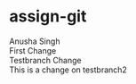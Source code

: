 # assign-git
Anusha Singh
</br> First Change
</br> Testbranch Change
</br> This is a change on testbranch2



